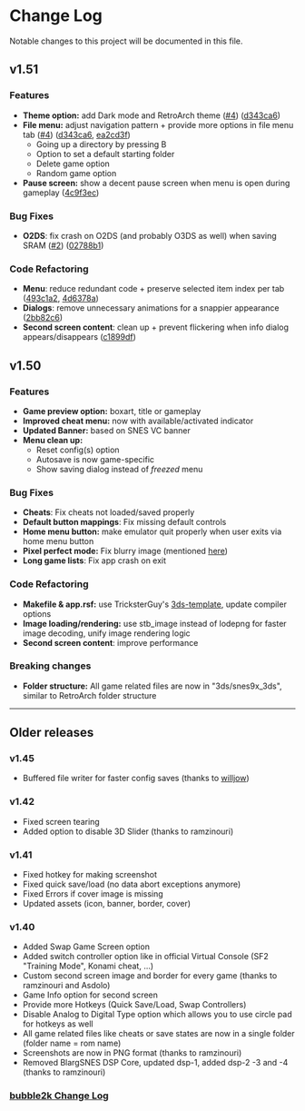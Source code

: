 # Change Log
Notable changes to this project will be documented in this file.

## v1.51

### Features
* **Theme option:** add Dark mode and RetroArch theme ([#4](https://github.com/matbo87/snes9x_3ds/issues/2)) ([d343ca6](https://github.com/matbo87/snes9x_3ds/commit/d343ca60fb0e380fa9b4239c7ebf346e0ff86e6c))
* **File menu:** adjust navigation pattern + provide more options in file menu tab ([#4](https://github.com/matbo87/snes9x_3ds/issues/2)) ([d343ca6](https://github.com/matbo87/snes9x_3ds/commit/d343ca60fb0e380fa9b4239c7ebf346e0ff86e6c), [ea2cd3f](https://github.com/matbo87/snes9x_3ds/commit/ea2cd3fa970f81a4384ebf0c7b014b429d4d7d34))
  * Going up a directory by pressing B
  * Option to set a default starting folder
  * Delete game option
  * Random game option
* **Pause screen:** show a decent pause screen when menu is open during gameplay ([4c9f3ec](https://github.com/matbo87/snes9x_3ds/commit/4c9f3ecb333eaf23da85e9199bdbbfa3511312dd))

### Bug Fixes
* **O2DS**: fix crash on O2DS (and probably O3DS as well) when saving SRAM ([#2](https://github.com/matbo87/snes9x_3ds/issues/2)) ([02788b1](https://github.com/matbo87/snes9x_3ds/commit/02788b17d038e30e612dcbf0719ec45a8fc54a43))

### Code Refactoring
* **Menu**: reduce redundant code + preserve selected item index per tab ([493c1a2](https://github.com/matbo87/snes9x_3ds/commit/493c1a22b3975c7cb39a55dbd38140e5e3cd2a14), [4d6378a](https://github.com/matbo87/snes9x_3ds/commit/4d6378a507cb77571e4444abb6fbd0df3ff5f555))
* **Dialogs**: remove unnecessary animations for a snappier appearance ([2bb82c6](https://github.com/matbo87/snes9x_3ds/commit/2bb82c69512a2ef894ee5bb049be13ba567b6e89))
* **Second screen content**: clean up + prevent flickering when info dialog appears/disappears ([c1899df](https://github.com/matbo87/snes9x_3ds/commit/c1899df01828b9653c3c635695e61d1ce4fbeaee))


## v1.50

### Features
* **Game preview option:** boxart, title or gameplay
* **Improved cheat menu:** now with available/activated indicator
* **Updated Banner:** based on SNES VC banner
* **Menu clean up:**
  * Reset config(s) option
  * Autosave is now game-specific
  * Show saving dialog instead of _freezed_ menu

### Bug Fixes
* **Cheats**: Fix cheats not loaded/saved properly
* **Default button mappings**: Fix missing default controls 
* **Home menu button:** make emulator quit properly when user exits via home menu button
* **Pixel perfect mode:** Fix blurry image (mentioned [here](https://github.com/asdolo/snes9x_3ds_forwarder/pull/1))
* **Long game lists**: Fix app crash on exit

### Code Refactoring
* **Makefile & app.rsf:** use TricksterGuy's [3ds-template](https://github.com/TricksterGuy/3ds-template), update compiler options
* **Image loading/rendering:** use stb_image instead of lodepng for faster image decoding, unify image rendering logic
* **Second screen content**: improve performance

### Breaking changes
* **Folder structure:** All game related files are now in "3ds/snes9x_3ds", similar to RetroArch folder structure


---
## Older releases

### v1.45
- Buffered file writer for faster config saves (thanks to [willjow](https://github.com/willjow/snes9x_3ds))

### v1.42
- Fixed screen tearing
- Added option to disable 3D Slider (thanks to ramzinouri)

### v1.41
- Fixed hotkey for making screenshot 
- Fixed quick save/load (no data abort exceptions anymore)
- Fixed Errors if cover image is missing
- Updated assets (icon, banner, border, cover)

### v1.40

- Added Swap Game Screen option
- Added switch controller option like in official Virtual Console (SF2 "Training Mode", Konami cheat, ...)
- Custom second screen image and border for every game (thanks to ramzinouri and Asdolo)
- Game Info option for second screen
- Provide more Hotkeys (Quick Save/Load, Swap Controllers)
- Disable Analog to Digital Type option which allows you to use circle pad for hotkeys as well
- All game related files like cheats or save states are now in a single folder (folder name = rom name)
- Screenshots are now in PNG format (thanks to ramzinouri)
- Removed BlargSNES DSP Core, updated dsp-1, added dsp-2 -3 and -4 (thanks to ramzinouri)

### [bubble2k Change Log](https://github.com/bubble2k16/snes9x_3ds#change-history)
